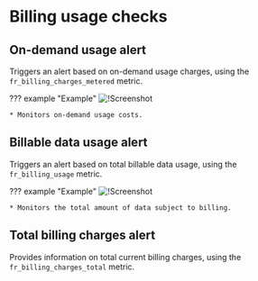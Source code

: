

# Billing usage checks

## On-demand usage alert

Triggers an alert based on on-demand usage charges, using the `fr_billing_charges_metered` metric.

??? example "Example"
    ![!Screenshot](../../Admin-and-data/Billing/Cloud/createcheck1.png)

    * Monitors on-demand usage costs.

## Billable data usage alert

Triggers an alert based on total billable data usage, using the `fr_billing_usage` metric.

??? example "Example"
    ![!Screenshot](../../Billing/Cloud/createcheck2.png)

    * Monitors the total amount of data subject to billing.

## Total billing charges alert

Provides information on total current billing charges, using the `fr_billing_charges_total` metric.

